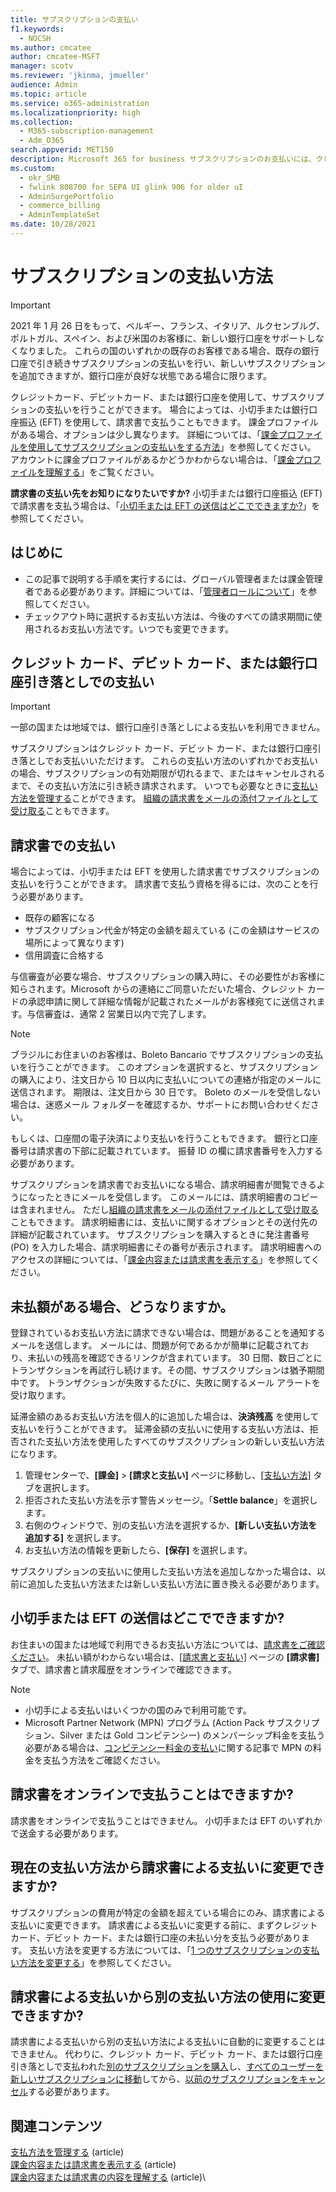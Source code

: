 ```yaml
---
title: サブスクリプションの支払い
f1.keywords:
  - NOCSH
ms.author: cmcatee
author: cmcatee-MSFT
manager: scotv
ms.reviewer: 'jkinma, jmueller'
audience: Admin
ms.topic: article
ms.service: o365-administration
ms.localizationpriority: high
ms.collection:
  - M365-subscription-management
  - Adm_O365
search.appverid: MET150
description: Microsoft 365 for business サブスクリプションのお支払いには、クレジット カード、デビット カード、銀行口座をご利用ください。場合によっては、請求書によるお支払いも可能です。
ms.custom:
  - okr_SMB
  - fwlink 808700 for SEPA UI glink 906 for older uI
  - AdminSurgePortfolio
  - commerce_billing
  - AdminTemplateSet
ms.date: 10/28/2021
---
```


# <a name="how-to-pay-for-your-subscription"></a>サブスクリプションの支払い方法

> [!IMPORTANT]
> 2021 年 1 月 26 日をもって、ベルギー、フランス、イタリア、ルクセンブルグ、ポルトガル、スペイン、および米国のお客様に、新しい銀行口座をサポートしなくなりました。 これらの国のいずれかの既存のお客様である場合、既存の銀行口座で引き続きサブスクリプションの支払いを行い、新しいサブスクリプションを追加できますが、銀行口座が良好な状態である場合に限ります。

クレジットカード、デビットカード、または銀行口座を使用して、サブスクリプションの支払いを行うことができます。 場合によっては、小切手または銀行口座振込 (EFT) を使用して、請求書で支払うこともできます。 課金プロファイルがある場合、オプションは少し異なります。 詳細については、「[課金プロファイルを使用してサブスクリプションの支払いをする方法](pay-for-subscription-billing-profile.md)」を参照してください。 アカウントに課金プロファイルがあるかどうかわからない場合は、「[課金プロファイルを理解する](manage-billing-profiles.md)」をご覧ください。

**請求書の支払い先をお知りになりたいですか?** 小切手または銀行口座振込 (EFT) で請求書を支払う場合は、「[小切手または EFT の送信はどこでできますか?](#where-do-i-send-my-check-or-eft-payment)」を参照してください。

## <a name="before-you-begin"></a>はじめに

- この記事で説明する手順を実行するには、グローバル管理者または課金管理者である必要があります。詳細については、「[管理者ロールについて](../../admin/add-users/about-admin-roles.md)」を参照してください。
- チェックアウト時に選択するお支払い方法は、今後のすべての請求期間に使用されるお支払い方法です。いつでも変更できます。

## <a name="paying-by-credit-or-debit-card-or-bank-account"></a>クレジット カード、デビット カード、または銀行口座引き落としでの支払い

> [!IMPORTANT]
> 一部の国または地域では、銀行口座引き落としによる支払いを利用できません。

サブスクリプションはクレジット カード、デビット カード、または銀行口座引き落としでお支払いいただけます。 これらの支払い方法のいずれかでお支払いの場合、サブスクリプションの有効期限が切れるまで、またはキャンセルされるまで、その支払い方法に引き続き請求されます。 いつでも必要なときに[支払い方法を管理する](manage-payment-methods.md)ことができます。 [組織の請求書をメールの添付ファイルとして受け取る](manage-billing-notifications.md#receive-your-organizations-invoices-as-email-attachments)こともできます。

## <a name="paying-by-invoice"></a>請求書での支払い

場合によっては、小切手または EFT を使用した請求書でサブスクリプションの支払いを行うことができます。 請求書で支払う資格を得るには、次のことを行う必要があります。

- 既存の顧客になる
- サブスクリプション代金が特定の金額を超えている (この金額はサービスの場所によって異なります)
- 信用調査に合格する

与信審査が必要な場合、サブスクリプションの購入時に、その必要性がお客様に知らされます。Microsoft からの連絡にご同意いただいた場合、クレジット カードの承認申請に関して詳細な情報が記載されたメールがお客様宛てに送信されます。与信審査は、通常 2 営業日以内で完了します。

> [!NOTE]
> ブラジルにお住まいのお客様は、Boleto Bancario でサブスクリプションの支払いを行うことができます。 このオプションを選択すると、サブスクリプションの購入により、注文日から 10 日以内に支払いについての連絡が指定のメールに送信されます。 期限は、注文日から 30 日です。 Boleto のメールを受信しない場合は、迷惑メール フォルダーを確認するか、サポートにお問い合わせください。
>
> もしくは、口座間の電子決済により支払いを行うこともできます。 銀行と口座番号は請求書の下部に記載されています。 振替 ID の欄に請求書番号を入力する必要があります。

サブスクリプションを請求書でお支払いになる場合、請求明細書が閲覧できるようになったときにメールを受信します。 このメールには、請求明細書のコピーは含まれません。 ただし[組織の請求書をメールの添付ファイルとして受け取る](manage-billing-notifications.md#receive-your-organizations-invoices-as-email-attachments)こともできます。 請求明細書には、支払いに関するオプションとその送付先の詳細が記載されています。 サブスクリプションを購入するときに発注書番号 (PO) を入力した場合、請求明細書にその番号が表示されます。 請求明細書へのアクセスの詳細については、「[課金内容または請求書を表示する](view-your-bill-or-invoice.md)」を参照してください。

## <a name="what-if-i-have-an-outstanding-balance"></a>未払額がある場合、どうなりますか。

登録されているお支払い方法に請求できない場合は、問題があることを通知するメールを送信します。 メールには、問題が何であるかが簡単に記載されており、未払いの残高を確認できるリンクが含まれています。 30 日間、数日ごとにトランザクションを再試行し続けます。その間、サブスクリプションは猶予期間中です。 トランザクションが失敗するたびに、失敗に関するメール アラートを受け取ります。

延滞金額のあるお支払い方法を個人的に追加した場合は、**決済残高** を使用して支払いを行うことができます。 延滞金額の支払いに使用する支払い方法は、拒否された支払い方法を使用したすべてのサブスクリプションの新しい支払い方法になります。

1. 管理センターで、**[課金]** > **[請求と支払い]** ページに移動し、<a href="https://go.microsoft.com/fwlink/p/?linkid=2018806" target="_blank">[支払い方法]</a> タブを選択します。
1. 拒否された支払い方法を示す警告メッセージ。「**Settle balance**」を選択します。
1. 右側のウィンドウで、別の支払い方法を選択するか、**[新しい支払い方法を追加する]** を選択します。
1. お支払い方法の情報を更新したら、**[保存]** を選択します。

サブスクリプションの支払いに使用した支払い方法を追加しなかった場合は、以前に追加した支払い方法または新しい支払い方法に置き換える必要があります。

## <a name="where-do-i-send-my-check-or-eft-payment"></a>小切手または EFT の送信はどこでできますか?

お住まいの国または地域で利用できるお支払い方法については、[請求書をご確認ください](view-your-bill-or-invoice.md)。 未払い額がわからない場合は、<a href="https://go.microsoft.com/fwlink/p/?linkid=2102895" target="_blank">[請求書と支払い]</a> ページの **[請求書]** タブで、請求書と請求履歴をオンラインで確認できます。

> [!NOTE]
> - 小切手による支払いはいくつかの国のみで利用可能です。
> - Microsoft Partner Network (MPN) プログラム (Action Pack サブスクリプション、Silver または Gold コンピテンシー) のメンバーシップ料金を支払う必要がある場合は、[コンピテンシー料金の支払い](/partner-center/mpn-pay-fee-silver-gold-competency?tabs=workspaces-view)に関する記事で MPN の料金を支払う方法をご確認ください。

## <a name="can-i-pay-my-invoice-online"></a>請求書をオンラインで支払うことはできますか?

請求書をオンラインで支払うことはできません。 小切手または EFT のいずれかで送金する必要があります。

## <a name="can-i-change-from-my-current-payment-method-to-paying-by-invoice"></a>現在の支払い方法から請求書による支払いに変更できますか?

サブスクリプションの費用が特定の金額を超えている場合にのみ、請求書による支払いに変更できます。 請求書による支払いに変更する前に、まずクレジット カード、デビット カード、または銀行口座の未払い分を支払う必要があります。 支払い方法を変更する方法については、「[1 つのサブスクリプションの支払い方法を変更する](manage-payment-methods.md#change-a-payment-method-for-a-single-subscription)」を参照してください。

## <a name="can-i-change-from-paying-by-invoice-to-using-a-different-payment-method"></a>請求書による支払いから別の支払い方法の使用に変更できますか?

請求書による支払いから別の支払い方法による支払いに自動的に変更することはできません。 代わりに、クレジット カード、デビット カード、または銀行口座引き落としで支払われた[別のサブスクリプションを購入](../try-or-buy-microsoft-365.md#buy-a-different-subscription)し、[すべてのユーザーを新しいサブスクリプションに移動](../subscriptions/move-users-different-subscription.md)してから、[以前のサブスクリプションをキャンセル](../subscriptions/cancel-your-subscription.md)する必要があります。

## <a name="related-content"></a>関連コンテンツ

[支払方法を管理する](manage-payment-methods.md) (article)\
[課金内容または請求書を表示する](view-your-bill-or-invoice.md) (article)\
[課金内容または請求書の内容を理解する](understand-your-invoice2.md) (article)\
